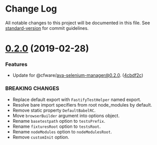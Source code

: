 # Change Log

All notable changes to this project will be documented in this file. See [standard-version](https://github.com/conventional-changelog/standard-version) for commit guidelines.

# [0.2.0](https://github.com/cfware/fastify-test-helper/compare/v0.1.0...v0.2.0) (2019-02-28)


### Features

* Update for @cfware/ava-selenium-manager@0.2.0. ([4cbdf2c](https://github.com/cfware/fastify-test-helper/commit/4cbdf2c))


### BREAKING CHANGES

* Replace default export with `FastifyTestHelper` named
export.
* Resolve bare import specifiers from root node_modules
by default.
* Remove static property `DefaultBabelRC`.
* Move `browserBuilder` argument into options object.
* Rename `basetestpath` option to `testsPrefix`.
* Rename `fixturesRoot` option to `testsRoot`.
* Rename `nodeModules` option to `nodeModulesRoot`.
* Remove `customInit` option.
